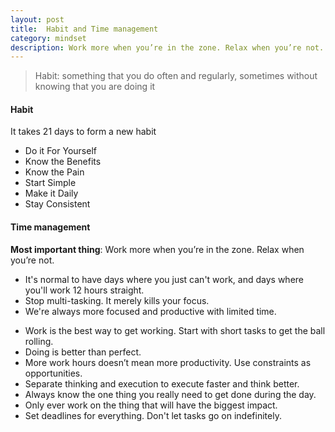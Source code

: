 ```yaml
---
layout: post
title:  Habit and Time management
category: mindset
description: Work more when you’re in the zone. Relax when you’re not.
---
```


> Habit: something that you do often and regularly, sometimes without knowing that you are doing it

#### Habit
It takes 21 days to form a new habit

- Do it For Yourself 
- Know the Benefits
- Know the Pain
- Start Simple
- Make it Daily
- Stay Consistent

#### Time management
**Most important thing**: Work more when you’re in the zone. Relax when you’re not.

- It's normal to have days where you just can't work,  and days where you'll work 12 hours straight.
- Stop multi-tasking. It merely kills your focus.
- We're always more focused and productive with limited time.

<!--description-->

- Work is the best way to get working. Start with short tasks to get the ball rolling.
- Doing is better than perfect.
- More work hours doesn’t mean more productivity. Use constraints as opportunities.
- Separate thinking and execution to execute faster and think better.
- Always know the one thing you really need to get done during the day.
- Only ever work on the thing that will have the biggest impact.
- Set deadlines for everything. Don't let tasks go on indefinitely.